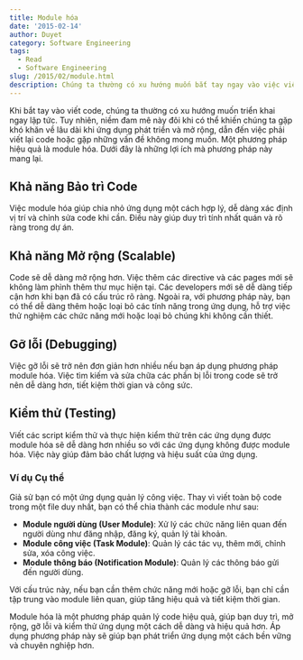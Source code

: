 ```yaml
---
title: Module hóa
date: '2015-02-14'
author: Duyet
category: Software Engineering
tags:
  - Read
  - Software Engineering
slug: /2015/02/module.html
description: Chúng ta thường có xu hướng muốn bắt tay ngay vào việc viết code. Tuy nhiên, niềm đam mê này đôi khi có thể khiến chúng ta gặp khó khăn về lâu dài khi ứng dụng phát triển và mở rộng. Khi đó, chúng ta có thể phải đối mặt với việc viết lại code hoặc gặp phải những vấn đề nghiêm trọng hơn.
---
```


Khi bắt tay vào viết code, chúng ta thường có xu hướng muốn triển khai ngay lập tức. Tuy nhiên, niềm đam mê này đôi khi có thể khiến chúng ta gặp khó khăn về lâu dài khi ứng dụng phát triển và mở rộng, dẫn đến việc phải viết lại code hoặc gặp những vấn đề không mong muốn. Một phương pháp hiệu quả là module hóa. Dưới đây là những lợi ích mà phương pháp này mang lại.

## Khả năng Bảo trì Code

Việc module hóa giúp chia nhỏ ứng dụng một cách hợp lý, dễ dàng xác định vị trí và chỉnh sửa code khi cần. Điều này giúp duy trì tính nhất quán và rõ ràng trong dự án.

## Khả năng Mở rộng (Scalable)

Code sẽ dễ dàng mở rộng hơn. Việc thêm các directive và các pages mới sẽ không làm phình thêm thư mục hiện tại. Các developers mới sẽ dễ dàng tiếp cận hơn khi bạn đã có cấu trúc rõ ràng. Ngoài ra, với phương pháp này, bạn có thể dễ dàng thêm hoặc loại bỏ các tính năng trong ứng dụng, hỗ trợ việc thử nghiệm các chức năng mới hoặc loại bỏ chúng khi không cần thiết.

## Gỡ lỗi (Debugging)

Việc gỡ lỗi sẽ trở nên đơn giản hơn nhiều nếu bạn áp dụng phương pháp module hóa. Việc tìm kiếm và sửa chữa các phần bị lỗi trong code sẽ trở nên dễ dàng hơn, tiết kiệm thời gian và công sức.

## Kiểm thử (Testing)

Viết các script kiểm thử và thực hiện kiểm thử trên các ứng dụng được module hóa sẽ dễ dàng hơn nhiều so với các ứng dụng không được module hóa. Việc này giúp đảm bảo chất lượng và hiệu suất của ứng dụng.

### Ví dụ Cụ thể

Giả sử bạn có một ứng dụng quản lý công việc. Thay vì viết toàn bộ code trong một file duy nhất, bạn có thể chia thành các module như sau:

- **Module người dùng (User Module)**: Xử lý các chức năng liên quan đến người dùng như đăng nhập, đăng ký, quản lý tài khoản.
- **Module công việc (Task Module)**: Quản lý các tác vụ, thêm mới, chỉnh sửa, xóa công việc.
- **Module thông báo (Notification Module)**: Quản lý các thông báo gửi đến người dùng.

Với cấu trúc này, nếu bạn cần thêm chức năng mới hoặc gỡ lỗi, bạn chỉ cần tập trung vào module liên quan, giúp tăng hiệu quả và tiết kiệm thời gian.

Module hóa là một phương pháp quản lý code hiệu quả, giúp bạn duy trì, mở rộng, gỡ lỗi và kiểm thử ứng dụng một cách dễ dàng và hiệu quả hơn. Áp dụng phương pháp này sẽ giúp bạn phát triển ứng dụng một cách bền vững và chuyên nghiệp hơn.
